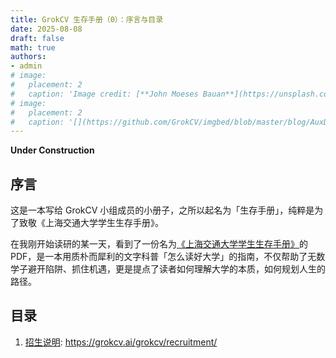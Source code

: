 ```yaml
---
title: GrokCV 生存手册（0）：序言与目录
date: 2025-08-08
draft: false
math: true
authors: 
- admin
# image:
#   placement: 2
#   caption: 'Image credit: [**John Moeses Bauan**](https://unsplash.com/photos/OGZtQF8iC0g)'
# image:
#   placement: 2
#   caption: '[](https://github.com/GrokCV/imgbed/blob/master/blog/AuxDet/author.png?raw=true)'
---
```


**Under Construction**

## 序言

这是一本写给 GrokCV 小组成员的小册子，之所以起名为「生存手册」，纯粹是为了致敬《上海交通大学学生生存手册》。

在我刚开始读研的某一天，看到了一份名为[《上海交通大学学生生存手册》](http://www.houxiaodi.com/assets/misc/manual.pdf)的 PDF，是一本用质朴而犀利的文字科普「怎么读好大学」的指南，不仅帮助了无数学子避开陷阱、抓住机遇，更是提点了读者如何理解大学的本质，如何规划人生的路径。



## 目录

1. [招生说明](https://grokcv.ai/grokcv/recruitment/): <https://grokcv.ai/grokcv/recruitment/>